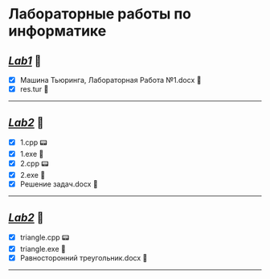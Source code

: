 # **Лабораторные работы по информатике**
## [_Lab1_](https://github.com/echo1nfin/Labs/tree/main/Lab1) :milky_way:
- [X] Машина Тьюринга, Лабораторная Работа №1.docx :page_facing_up:
- [X] res.tur :bookmark_tabs:
___
## [_Lab2_](https://github.com/echo1nfin/Labs/tree/main/Lab2) :milky_way:
- [X] 1.cpp :pager:
- [X] 1.exe :notebook_with_decorative_cover:
- [X] 2.cpp :pager:
- [X] 2.exe :notebook_with_decorative_cover:
- [X] Решение задач.docx :page_facing_up:
___
## [_Lab2_](https://github.com/echo1nfin/Labs/tree/main/Lab3) :milky_way:
- [X] triangle.cpp :pager:
- [X] triangle.exe :notebook_with_decorative_cover:
- [X] Равносторонний треугольник.docx :page_facing_up:
___
